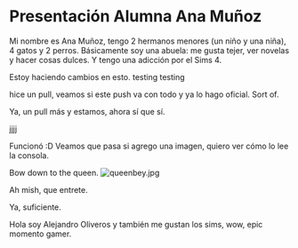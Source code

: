 # Presentación Alumna Ana Muñoz

Mi nombre es Ana Muñoz, tengo 2 hermanos menores (un niño y una niña), 4 gatos y 2 perros. Básicamente soy una abuela: me gusta tejer, ver novelas y hacer cosas dulces. Y tengo una adicción por el Sims 4.

Estoy haciendo cambios en esto.
testing
testing

hice un pull, veamos si este push va con todo y ya lo hago oficial.
Sort of.

Ya, un pull más y estamos, ahora sí que sí.

jjjj

Funcionó :D Veamos que pasa si agrego una imagen, quiero ver cómo lo lee la consola.

Bow down to the queen.
![queenbey.jpg](/.attachments/queenbey-c1878565-a5d4-4658-bcef-2438807cb539.jpg)

Ah mish, que entrete.

Ya, suficiente.


Hola soy Alejandro Oliveros y también me gustan los sims, wow, epic momento gamer.